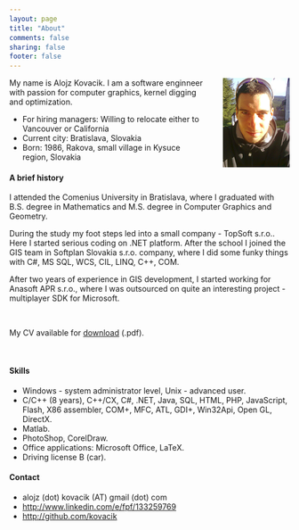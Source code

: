 ```yaml
---
layout: page
title: "About"
comments: false
sharing: false
footer: false
---
```


<p><img align="right" style="margin-left: 2em;" src="/images/mypic.png" alt="My pic"></p>
<p>My name is Alojz Kovacik. I am a software enginneer with passion for computer graphics, kernel digging and optimization.</p>


<ul>
<li>For hiring managers: Willing to relocate either to Vancouver or California</li>
<li>Current city: Bratislava, Slovakia</li>
<li>Born: 1986, Rakova, small village in Kysuce region, Slovakia</li>
</ul>

<h4>A brief history</h4>

<p>I attended the Comenius University in Bratislava, where I graduated with B.S. degree in Mathematics
and M.S. degree in Computer Graphics and Geometry.</p>
<p>During the study my foot steps led into a small company - TopSoft s.r.o.. Here I started serious coding on .NET platform.
After the school I joined the GIS team in Softplan Slovakia s.r.o. company, where I did some funky things with
C#, MS SQL, WCS, CIL, LINQ, C++, COM.</p>
<p>After two years of experience in GIS development, I started working for Anasoft APR s.r.o., where 
I was outsourced on quite an interesting project - multiplayer SDK for Microsoft. </p>

<br/>
<p>My CV available for <a href ="http://kovacik.github.com/downloads/kovacik_ENG.pdf">download</a> (.pdf).</p>
<br/>

<h4>Skills</h4>
<ul>
<li>Windows - system administrator level, Unix - advanced user.</li>
<li>C/C++ (8 years), C++/CX, C#, .NET, Java, SQL, HTML, PHP, JavaScript, Flash, X86 assembler, COM+, MFC, ATL, GDI+, Win32Api, Open GL, DirectX.</li>
<li>Matlab.</li>
<li>PhotoShop, CorelDraw.</li>
<li>Office applications: Microsoft Office, LaTeX.</li>
<li>Driving license B (car).</li>
</ul>

<h4>Contact</h4>

<ul>
<li>alojz (dot) kovacik (AT) gmail (dot) com</li>
<li><a href ="http://www.linkedin.com/e/fpf/133259769">http://www.linkedin.com/e/fpf/133259769</a></li>
<li><a href ="http://github.com/kovacik">http://github.com/kovacik</a></li>
</ul>